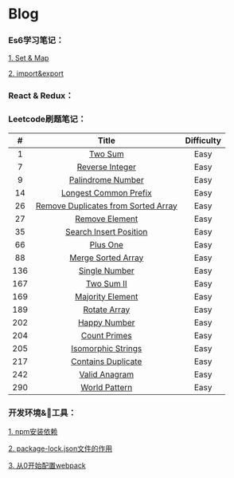 # Blog

### Es6学习笔记：
[1. Set & Map](./JS/set&map笔记.md)

[2. import&export](./JS/import&export.md)

### React & Redux：

### Leetcode刷题笔记：

|   #   |                                    Title                                     | Difficulty |
| :---: | :--------------------------------------------------------------------------: | :--------: |
|   1   |                  [Two Sum](./leetcode刷题笔记/1-TwoSum.md)                   |    Easy    |
|   7   |          [Reverse Integer](./leetcode刷题笔记/7-ReverseInteger.md)           |    Easy    |
|   9   |        [Palindrome Number](./leetcode刷题笔记/9-PalindromeNumber.md)         |    Easy    |
|  14   |    [Longest Common Prefix](./leetcode刷题笔记/14-LongestCommonPrefix.md)     |    Easy    |
|  26   | [Remove Duplicates from Sorted Array](./leetcode刷题笔记/26-RemoveDupEle.md) |    Easy    |
|  27   |             [Remove Element](./leetcode刷题笔记/27-RemoveEle.md)             |    Easy    |
|  35   |       [Search Insert Position](./leetcode刷题笔记/35-SearchInsPos.md)        |    Easy    |
|  66   |                 [Plus One](./leetcode刷题笔记/66-PlusOne.md)                 |    Easy    |
|  88   |       [Merge Sorted Array](./leetcode刷题笔记/88-MergeSortedArray.md)        |    Easy    |
|  136  |           [Single Number](./leetcode刷题笔记/136-SingleNumber.md)            |    Easy    |
|  167  |               [Two Sum II](./leetcode刷题笔记/167-TwoSumII.md)               |    Easy    |
|  169  |        [Majority Element](./leetcode刷题笔记/169-MajorityElement.md)         |    Easy    |
|  189  |            [Rotate Array](./leetcode刷题笔记/189-RotateArray.md)             |    Easy    |
|  202  |            [Happy Number](./leetcode刷题笔记/202-HappyNumber.md)             |    Easy    |
|  204  |            [Count Primes](./leetcode刷题笔记/204-CountPrimes.md)             |    Easy    |
|  205  |         [Isomorphic Strings](./leetcode刷题笔记/290-WordPattern.md)          |    Easy    |
|  217  |      [Contains Duplicate](./leetcode刷题笔记/217-ContainsDuplicate.md)       |    Easy    |
|  242  |           [Valid Anagram](./leetcode刷题笔记/242-ValidAnagram.md)            |    Easy    |
|  290  |            [World Pattern](./leetcode刷题笔记/290-WordPattern.md)            |    Easy    |

### 开发环境&工具：
[1. npm安装依赖](./开发环境&工具/npm安装依赖.md)

[2. package-lock.json文件的作用](./开发环境&工具/package-lock.json文件的作用.md)

[3. 从0开始配置webpack](./开发环境&工具/从0开始配置webpack.md)